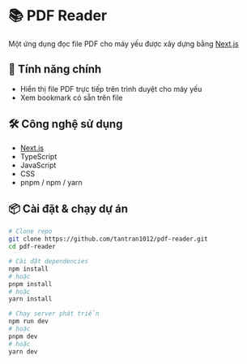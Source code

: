 # 📚 PDF Reader

Một ứng dụng đọc file PDF cho máy yếu được xây dựng bằng [Next.js](https://nextjs.org/) 

## 🚀 Tính năng chính

- Hiển thị file PDF trực tiếp trên trình duyệt cho máy yếu
- Xem bookmark có sẵn trên file 

## 🛠️ Công nghệ sử dụng

- [Next.js](https://nextjs.org/)
- TypeScript
- JavaScript
- CSS
- pnpm / npm / yarn

## 📦 Cài đặt & chạy dự án

```bash
# Clone repo
git clone https://github.com/tantran1012/pdf-reader.git
cd pdf-reader

# Cài đặt dependencies
npm install
# hoặc
pnpm install
# hoặc
yarn install

# Chạy server phát triển
npm run dev
# hoặc
pnpm dev
# hoặc
yarn dev
